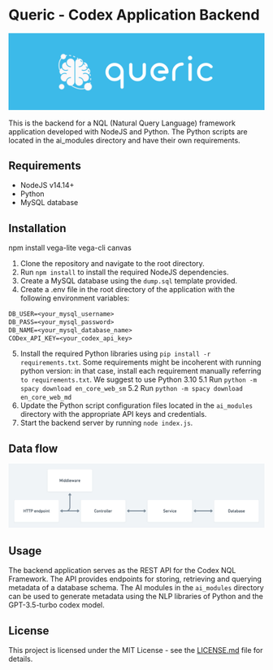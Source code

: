 # Queric - Codex Application Backend

![](./diagrams/wallpaper.png)

This is the backend for a NQL (Natural Query Language) framework application developed with NodeJS and Python. The Python scripts are located in the ai_modules directory and have their own requirements.

## Requirements

- NodeJS v14.14+
- Python
- MySQL database

## Installation

npm install vega-lite vega-cli canvas 


1. Clone the repository and navigate to the root directory.
2. Run `npm install` to install the required NodeJS dependencies.
3. Create a MySQL database using the `dump.sql` template provided.
4. Create a .env file in the root directory of the application with the following environment variables:
```DB_HOST=localhost
DB_USER=<your_mysql_username>
DB_PASS=<your_mysql_password>
DB_NAME=<your_mysql_database_name>
CODex_API_KEY=<your_codex_api_key>
```
5. Install the required Python libraries using `pip install -r requirements.txt`.
    Some requirements might be incoherent with running python version: in that case, install each requirement manually referring `to requirements.txt`. We suggest to use Python 3.10
    5.1 Run `python -m spacy download en_core_web_sm`
    5.2 Run `python -m spacy download en_core_web_md`
6. Update the Python script configuration files located in the `ai_modules` directory with the appropriate API keys and credentials.
7. Start the backend server by running `node index.js`.

## Data flow
![](./diagrams/data-flow.png)

## Usage

The backend application serves as the REST API for the Codex NQL Framework. The API provides endpoints for storing, retrieving and querying metadata of a database schema. The AI modules in the `ai_modules` directory can be used to generate metadata using the NLP libraries of Python and the GPT-3.5-turbo codex model.

## License

This project is licensed under the MIT License - see the [LICENSE.md](LICENSE.md) file for details.

